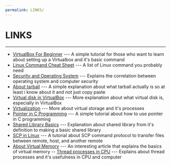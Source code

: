 ```yaml
---
permalink: LINKS/
---
```

# LINKS
---
- [VirtualBox For Beginner](https://www.youtube.com/watch?v=nvdnQX9UkMY) --- A simple tutorial for those who want to learn about setting up a Virtualbox and it's basic command
- [Linux Command Cheat Sheet](https://kinsta.com/blog/linux-commands/#:~:text=Linux%20Commands%20FAQ-,What%20Is%20a%20Linux%20Command%3F,abstraction%20of%20command%2Dline%20programs.) --- A list of Linux command you probably need
- [Security and Operating System](https://www.geeksforgeeks.org/operating-system-security/) --- Explains the correlation between operating system and computer security
- [About tarball](https://www.cyberciti.biz/faq/how-to-tar-a-file-in-linux-using-command-line/) --- A simple explanation about what tarball actually is so at least i know about it and not just copy paste
- [Virtual disk in VirtualBox](https://www.virtuatopia.com/index.php?title=Understanding_and_Configuring_VirtualBox_Virtual_Hard_Disks) --- More explanation about what virtual disk is, especially in VirtualBox
- [Virtualization](https://www.hpe.com/emea_middle_east/en/what-is/storage-virtualization.html#:~:text=Virtual%20storage%20or%20logical%20storage,access%20and%20use%20the%20storage.) --- More about virtual storage and it's processes
- [Pointer in C Programming](https://www.howtoforge.com/linux-c-programming-tutorial-part-19-pointers-and-arrays/#:~:text=Pointers%20are%20a%20special%20kind,store%20an%20address%20into%20it.) --- A simple tutorial about how to use pointer in C programming
- [Shared Library Basics](https://tldp.org/HOWTO/Program-Library-HOWTO/shared-libraries.html) --- Explanation about shared library from it's definition to making a basic shared library
- [SCP in Linux](https://www.linuxfoundation.org/blog/blog/classic-sysadmin-how-to-securely-transfer-files-between-servers-with-scp) --- A tutorial about SCP command protocol to transfer files between remote, host, and another remote
- [About Virtual Memory](https://www.spiceworks.com/tech/devops/articles/what-is-virtual-memory/) --- An interesting article that explains the basics of virtual memory
-- [Thread processes in CPU](https://socs.binus.ac.id/2020/12/13/thread-unit-pemanfaatan-cpu/) --- Explains about thread processes and it's usefulness in CPU and computer
